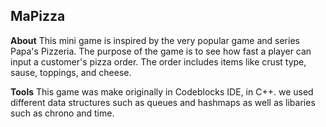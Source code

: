 ## MaPizza 

**About**
This mini game is inspired by the very popular game and series Papa's Pizzeria.
The purpose of the game is to see how fast a player can input a customer's pizza order.
The order includes items like crust type, sause, toppings, and cheese. 

**Tools**
This game was make originally in Codeblocks IDE, in C++.
we used different data structures such as queues and hashmaps
as well as libaries such as chrono and time.
